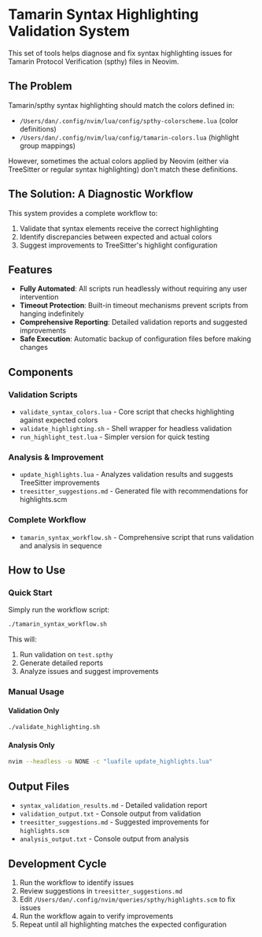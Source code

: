 # Tamarin Syntax Highlighting Validation System

This set of tools helps diagnose and fix syntax highlighting issues for Tamarin Protocol Verification (spthy) files in Neovim.

## The Problem

Tamarin/spthy syntax highlighting should match the colors defined in:
- `/Users/dan/.config/nvim/lua/config/spthy-colorscheme.lua` (color definitions)
- `/Users/dan/.config/nvim/lua/config/tamarin-colors.lua` (highlight group mappings)

However, sometimes the actual colors applied by Neovim (either via TreeSitter or regular syntax highlighting) don't match these definitions.

## The Solution: A Diagnostic Workflow

This system provides a complete workflow to:
1. Validate that syntax elements receive the correct highlighting
2. Identify discrepancies between expected and actual colors
3. Suggest improvements to TreeSitter's highlight configuration

## Features

- **Fully Automated**: All scripts run headlessly without requiring any user intervention
- **Timeout Protection**: Built-in timeout mechanisms prevent scripts from hanging indefinitely
- **Comprehensive Reporting**: Detailed validation reports and suggested improvements
- **Safe Execution**: Automatic backup of configuration files before making changes

## Components

### Validation Scripts
- `validate_syntax_colors.lua` - Core script that checks highlighting against expected colors
- `validate_highlighting.sh` - Shell wrapper for headless validation
- `run_highlight_test.lua` - Simpler version for quick testing

### Analysis & Improvement
- `update_highlights.lua` - Analyzes validation results and suggests TreeSitter improvements
- `treesitter_suggestions.md` - Generated file with recommendations for highlights.scm

### Complete Workflow
- `tamarin_syntax_workflow.sh` - Comprehensive script that runs validation and analysis in sequence

## How to Use

### Quick Start
Simply run the workflow script:
```bash
./tamarin_syntax_workflow.sh
```

This will:
1. Run validation on `test.spthy`
2. Generate detailed reports
3. Analyze issues and suggest improvements

### Manual Usage

#### Validation Only
```bash
./validate_highlighting.sh
```

#### Analysis Only
```bash
nvim --headless -u NONE -c "luafile update_highlights.lua"
```

## Output Files
- `syntax_validation_results.md` - Detailed validation report
- `validation_output.txt` - Console output from validation 
- `treesitter_suggestions.md` - Suggested improvements for `highlights.scm`
- `analysis_output.txt` - Console output from analysis

## Development Cycle

1. Run the workflow to identify issues
2. Review suggestions in `treesitter_suggestions.md`
3. Edit `/Users/dan/.config/nvim/queries/spthy/highlights.scm` to fix issues
4. Run the workflow again to verify improvements
5. Repeat until all highlighting matches the expected configuration 